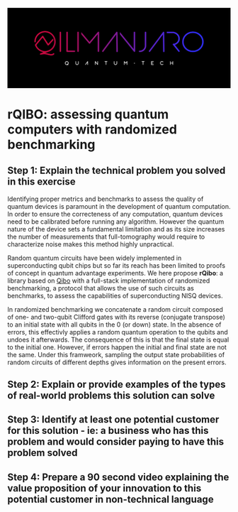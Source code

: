![CDL 2021 Cohort Project](./images/logo.jpg)
# rQIBO: assessing quantum computers with randomized benchmarking

## Step 1: Explain the technical problem you solved in this exercise

Identifying proper metrics and benchmarks to assess the quality of quantum devices is paramount in the development of quantum computation. In order to ensure the correcteness of any computation, quantum devices need to be calibrated before running any algorithm. However the quantum nature of the device sets a fundamental limitation and as its size increases the number of measurements that full-tomography would require to characterize noise makes this method highly unpractical. 

Random quantum circuits have been widely implemented in superconducting qubit chips but so far its reach has been limited to proofs of concept in quantum advantage experiments. We here propose **rQibo**: a library based on [Qibo](https://qibo.readthedocs.io/) with a full-stack implementation of randomized benchmarking, a protocol that allows the use of such circuits as benchmarks, to assess the capabilities of superconducting NISQ devices. 

In randomized benchmarking we concatenate a random circuit composed of one- and two-qubit Clifford gates with its reverse (conjugate transpose) to an initial state with all qubits in the 0 (or down) state. In the absence of errors, this effectivly applies a random quantum operation to the qubits and undoes it afterwards. The consequence of this is that the final state is equal to the initial one. However, if errors happen the initial and final state are not the same. Under this framweork, sampling the output state probabilities of random circuits of different depths gives information on the present errors. 

## Step 2: Explain or provide examples of the types of real-world problems this solution can solve


## Step 3: Identify at least one potential customer for this solution - ie: a business who has this problem and would consider paying to have this problem solved
## Step 4: Prepare a 90 second video explaining the value proposition of your innovation to this potential customer in non-technical language
